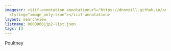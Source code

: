 ```yaml
---
imagescr: <iiif-annotation annotationurl="https://dnoneill.github.io/annotate/annotations/00000001jp2-2.json"
  styling="image_only:true"></iiif-annotation>
layout: searchview
listname: 00000001jp2-list.json
tags: []
---
```

Poultney
